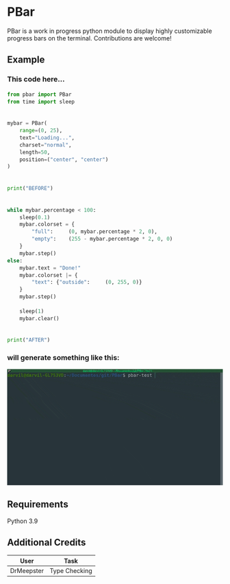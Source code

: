 # PBar
PBar is a work in progress python module to display highly customizable progress bars on the terminal. Contributions are welcome!

## Example
### This code here...
```py
from pbar import PBar
from time import sleep


mybar = PBar(
	range=(0, 25),
	text="Loading...",
	charset="normal",
	length=50,
	position=("center", "center")
)


print("BEFORE")


while mybar.percentage < 100:
	sleep(0.1)
	mybar.colorset = {
		"full":		(0, mybar.percentage * 2, 0),
		"empty":	(255 - mybar.percentage * 2, 0, 0)
	}
	mybar.step()
else:
	mybar.text = "Done!"
	mybar.colorset |= {
		"text": {"outside":		(0, 255, 0)}
	}
	mybar.step()

	sleep(1)
	mybar.clear()


print("AFTER")
```
### will generate something like this:

![test](resources/example1.gif)


## Requirements
Python 3.9


## Additional Credits
| User       | Task          |
|------------|---------------|
| DrMeepster | Type Checking |
